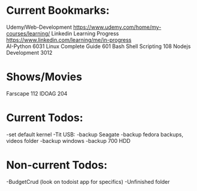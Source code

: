 # Current Bookmarks:
 Udemy/Web-Development	https://www.udemy.com/home/my-courses/learning/
 Linkedin Learning Progress https://www.linkedin.com/learning/me/in-progress	
 AI-Python		6031
 Linux Complete Guide	601
 Bash Shell Scripting	108
 Nodejs Development	3012
# Shows/Movies
 Farscape		112
 IDOAG			204

# Current Todos:
 -set default kernel
 -Tit USB:
	-backup Seagate
	-backup fedora backups, videos folder
	-backup windows
	-backup 700 HDD
# Non-current Todos:
 -BudgetCrud (look on todoist app for specifics)
 -Unfinished folder
 

